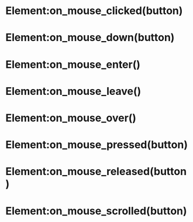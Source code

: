 # Element:on_mouse_clicked(button)

# Element:on_mouse_down(button)

# Element:on_mouse_enter()

# Element:on_mouse_leave()

# Element:on_mouse_over()

# Element:on_mouse_pressed(button)

# Element:on_mouse_released(button)

# Element:on_mouse_scrolled(button)
